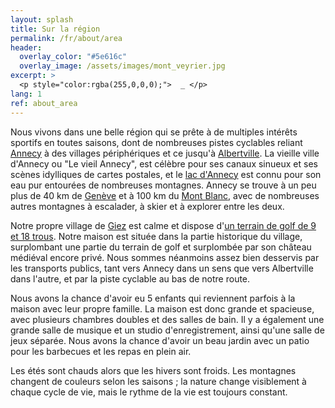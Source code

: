 ```yaml
---
layout: splash
title: Sur la région
permalink: /fr/about/area
header:
  overlay_color: "#5e616c"
  overlay_image: /assets/images/mont_veyrier.jpg
excerpt: >
  <p style="color:rgba(255,0,0,0);">  _ </p>
lang: 1
ref: about_area
---
```


Nous vivons dans une belle région qui se prête à de multiples intérêts sportifs en toutes saisons, dont de nombreuses pistes cyclables reliant [Annecy](https://fr.wikipedia.org/wiki/Annecy) à des villages périphériques et ce jusqu'à [Albertville](https://fr.wikipedia.org/wiki/Albertville).  La vieille ville d'Annecy ou "Le vieil Annecy", est célèbre pour ses canaux sinueux et ses scènes idylliques de cartes postales, et le [lac d'Annecy](https://fr.wikipedia.org/wiki/Lake_Annecy) est connu pour son eau pur entourées de nombreuses montagnes. Annecy se trouve à un peu plus de 40 km de [Genève](https://fr.wikipedia.org/wiki/Geneva) et à 100 km du [Mont Blanc](https://fr.wikipedia.org/wiki/Mont_Blanc), avec de nombreuses autres montagnes à escalader, à skier et à explorer entre les deux.



Notre propre village de [Giez](https://fr.wikipedia.org/wiki/Giez) est calme et dispose d'[un terrain de golf de 9 et 18 trous](https://golfdegiez.com/).  Notre maison est située dans la partie historique du village, surplombant une partie du terrain de golf et surplombée par son château médiéval encore privé.  Nous sommes néanmoins assez bien desservis par les transports publics, tant vers Annecy dans un sens que vers Albertville dans l'autre, et par la piste cyclable au bas de notre route.



Nous avons la chance d'avoir eu 5 enfants qui reviennent parfois à la maison avec leur propre famille.  La maison est donc grande et spacieuse, avec plusieurs chambres doubles et des salles de bain.  Il y a également une grande salle de musique et un studio d'enregistrement, ainsi qu'une salle de jeux séparée.  Nous avons la chance d'avoir un beau jardin avec un patio pour les barbecues et les repas en plein air.


Les étés sont chauds alors que les hivers sont froids.  Les montagnes changent de couleurs selon les saisons ; la nature change visiblement à chaque cycle de vie, mais le rythme de la vie est toujours constant.